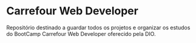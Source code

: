 # Carrefour Web Developer
  Repositório destinado a guardar todos os projetos e organizar os estudos do BootCamp Carrefour Web Developer oferecido pela DIO.
